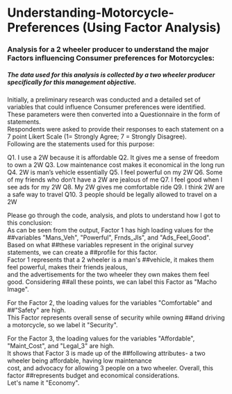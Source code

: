 # Understanding-Motorcycle-Preferences (Using Factor Analysis)
### Analysis for a 2 wheeler producer to understand the major Factors influencing Consumer preferences for Motorcycles:  


##### The data used for this analysis is collected by a two wheeler producer specifically for this management objective.  

Initially, a preliminary research was conducted and a detailed set of variables that could influence Consumer preferences were identified.  
These parameters were then converted into a Questionnaire in the form of statements.  
Respondents were asked to provide their responses to each statement on a 7 point Likert Scale (1= Strongly Agree; 7 = Strongly Disagree).  
Following are the statements used for this purpose:

Q1. I use a 2W because it is affordable
Q2. It gives me a sense of freedom to own a 2W
Q3. Low maintenance cost makes it economical in the long run Q4. 2W is man’s vehicle essentially
Q5. I feel powerful on my 2W
Q6. Some of my friends who don’t have a 2W are jealous of me Q7. I feel good when I see ads for my 2W
Q8. My 2W gives me comfortable ride
Q9. I think 2W are a safe way to travel
Q10. 3 people should be legally allowed to travel on a 2W


Please go through the code, analysis, and plots to understand how I got to this conclusion:  
As can be seen from the output, Factor 1 has high loading values for the ##variables "Mans_Veh", "Powerful", Frnds_Jls", and "Ads_Feel_Good".  
Based on what ##these variables represent in the original survey statements, we can create a ##profile for this factor.  
Factor 1 represents that a 2 wheeler is a man's ##vehicle, it makes them feel powerful, makes their friends jealous,   
and the advertisements for the two wheeler they own makes them feel good. Considering ##all these points, we can label this Factor as "Macho Image".  

For the Factor 2, the loading values for the variables "Comfortable" and ##"Safety" are high.   
This Factor represents overall sense of security while owning ##and driving a motorcycle, so we label it "Security".  


For the Factor 3, the loading values for the variables "Affordable", "Maint_Cost", and "Legal_3" are high.  
It shows that Factor 3 is made up of the ##following attributes- a two wheeler being affordable, having low maintenance   
cost, and advocacy for allowing 3 people on a two wheeler. Overall, this factor ##represents budget and economical considerations.  
Let's name it "Economy".
